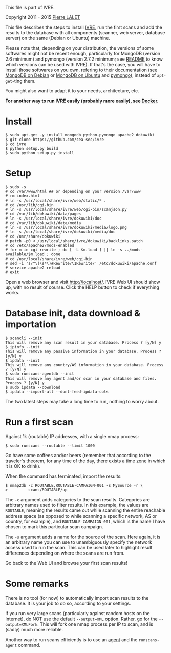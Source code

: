 This file is part of IVRE.

Copyright 2011 - 2015 [Pierre LALET](mailto:pierre.lalet@cea.fr)

This file describes the steps to install [IVRE](README.md), run the
first scans and add the results to the database with all components
(scanner, web server, database server) on the same (Debian or Ubuntu)
machine.

Please note that, depending on your distribution, the versions of some
softwares might not be recent enough, particularly for MongoDB
(version 2.6 minimum) and pymongo (version 2.7.2 minimum; see
[README](README.md) to know which versions can be used with IVRE). If
that's the case, you will have to install those softwares on you own,
refering to their documentation (see
[MongoDB on Debian](http://docs.mongodb.org/manual/tutorial/install-mongodb-on-debian/)
or
[MongoDB on Ubuntu](http://docs.mongodb.org/manual/tutorial/install-mongodb-on-ubuntu/)
and [pymongo](https://pypi.python.org/pypi/pymongo/)), instead of
`apt-get`-ting them.

You might also want to adapt it to your needs, architecture, etc.

**For another way to run IVRE easily (probably more easily), see
  [Docker](DOCKER.md).**


# Install #

    $ sudo apt-get -y install mongodb python-pymongo apache2 dokuwiki
    $ git clone https://github.com/cea-sec/ivre
    $ cd ivre
    $ python setup.py build
    $ sudo python setup.py install


# Setup #

    $ sudo -s
    # cd /var/www/html ## or depending on your version /var/www
    # rm index.html
    # ln -s /usr/local/share/ivre/web/static/* .
    # cd /usr/lib/cgi-bin
    # ln -s /usr/local/share/ivre/web/cgi-bin/scanjson.py
    # cd /var/lib/dokuwiki/data/pages
    # ln -s /usr/local/share/ivre/dokuwiki/doc
    # cd /var/lib/dokuwiki/data/media
    # ln -s /usr/local/share/ivre/dokuwiki/media/logo.png
    # ln -s /usr/local/share/ivre/dokuwiki/media/doc
    # cd /usr/share/dokuwiki
    # patch -p0 < /usr/local/share/ivre/dokuwiki/backlinks.patch
    # cd /etc/apache2/mods-enabled
    # for m in cgi rewrite ; do [ -L $m.load ] || ln -s ../mods-available/$m.load ; done
    # cd /usr/local/share/ivre/web/cgi-bin
    # sed -i 's/^\(\s*\)#Rewrite/\1Rewrite/' /etc/dokuwiki/apache.conf
    # service apache2 reload
    # exit

Open a web browser and visit [http://localhost/](http://localhost/).
IVRE Web UI should show up, with no result of course. Click the HELP
button to check if everything works.


# Database init, data download & importation #

    $ scancli --init
    This will remove any scan result in your database. Process ? [y/N] y
    $ ipinfo --init
    This will remove any passive information in your database. Process ? [y/N] y
    $ ipdata --init
    This will remove any country/AS information in your database. Process ? [y/N] y
    $ sudo runscans-agentdb --init
    This will remove any agent and/or scan in your database and files. Process ? [y/N] y
    $ sudo ipdata --download
    $ ipdata --import-all --dont-feed-ipdata-cols

The two latest steps may take a long time to run, nothing to worry
about.


# Run a first scan #

Against 1k (routable) IP addresses, with a single nmap process:

    $ sudo runscans --routable --limit 1000

Go have some coffees and/or beers (remember that according to the
traveler's theorem, for any time of the day, there exists a time zone
in which it is OK to drink).

When the command has terminated, import the results:

    $ nmap2db -c ROUTABLE,ROUTABLE-CAMPAIGN-001 -s MySource -r \
    >         scans/ROUTABLE/up

The `-c` argument adds categories to the scan results. Categories are
arbitrary names used to filter results. In this example, the values
are `ROUTABLE`, meaning the results came out while scanning the entire
reachable address space (as opposed to while scanning a specific
network, AS or country, for example), and `ROUTABLE-CAMPAIGN-001`,
which is the name I have chosen to mark this particular scan campaign.

The `-s` argument adds a name for the source of the scan. Here again,
it is an arbitrary name you can use to unambiguously specify the
network access used to run the scan. This can be used later to
highlight result differences depending on where the scans are run
from.

Go back to the Web UI and browse your first scan results!


# Some remarks #

There is no tool (for now) to automatically import scan results to the
database. It is your job to do so, according to your settings.

If you run very large scans (particularly against random hosts on the
Internet), do NOT use the default `--output=XML` option. Rather, go
for the `--output=XMLFork`. This will fork one nmap process per IP to
scan, and is (sadly) much more reliable.

Another way to run scans efficiently is to use an [agent](AGENT.md)
and the `runscans-agent` command.
